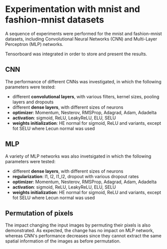 # Experimentation with mnist and fashion-mnist datasets

A sequence of experiments were performed for the mnist and fashion-mnist datasets, including Convolutional Neural Networks (CNN) and Multi-Layer Perceptron (MLP) networks. 

Tensorboard was integrated in order to store and present the results.

## CNN 
The performance of different CNNs was investigated, in which the following parameters were tested:
- different **convolutional layers**, with various filters, kernel sizes, pooling layers and dropouts
- different **dense layers**, with different sizes of neurons
- **optimizer**: Momentum, Nesterov, RMSProp, Adagrad, Adam, Adadelta
- **activation**: sigmoid, ReLU, LeakyReLU, ELU, SELU
- **weights initialization**: HE normal for sigmoid, ReLU and variants, except fot SELU where Lecun normal was used

## MLP
A variety of MLP networks was also invetsigated in which the following parameters were tested:
- different **dense layers**, with different sizes of neurons
- **regularization**: l1, l2, l1_l2, dropout with various dropout rates
- **optimizer**: Momentum, Nesterov, RMSProp, Adagrad, Adam, Adadelta
- **activation**: sigmoid, ReLU, LeakyReLU, ELU, SELU
- **weights initialization**: HE normal for sigmoid, ReLU and variants, except fot SELU where Lecun normal was used

## Permutation of pixels
The impact changing the input images by permuting their pixels is also demonstrated. As expected, the change has no impact on MLP network, whereas CNN's performance decreases since they cannot extract the same spatial information of the images as before permutation.